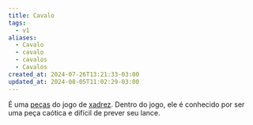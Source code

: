 ```yaml
---
title: Cavalo
tags:
  - v1
aliases:
  - Cavalo
  - cavalo
  - cavalos
  - Cavalos
created_at: 2024-07-26T13:21:33-03:00
updated_at: 2024-08-05T11:02:29-03:00
---
```


É uma [peças](06/2024-07-06-Pecas_de_xadrez.md) do jogo de [xadrez](../../../../sementes/2024/07/2024-07-06-Xadrez.md). Dentro do jogo, ele é conhecido por ser uma peça caótica e difícil de prever seu lance.